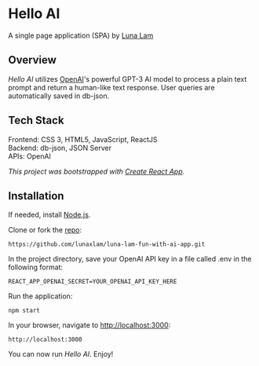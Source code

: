 # **Hello AI**
A single page application (SPA) by [Luna Lam](https://github.com/lunaxlam)

## **Overview**
*Hello AI* utilizes [OpenAI](https://openai.com/api/)'s powerful GPT-3 AI model to process a plain text prompt and return a human-like text response. User queries are automatically saved in db-json.

## **Tech Stack**
Frontend: CSS 3, HTML5, JavaScript, ReactJS <br />
Backend: db-json, JSON Server<br />
APIs: OpenAI

*This project was bootstrapped with [Create React App](https://github.com/facebook/create-react-app).*

## **Installation**
If needed, install [Node.js](https://nodejs.org/en/). 

Clone or fork the [repo](https://github.com/lunaxlam/luna-lam-fun-with-ai-app.git):
```
https://github.com/lunaxlam/luna-lam-fun-with-ai-app.git
```

In the project directory, save your OpenAI API key in a file called .env in the following format:
```
REACT_APP_OPENAI_SECRET=YOUR_OPENAI_API_KEY_HERE
```

Run the application:
```
npm start
```

In your browser, navigate to [http://localhost:3000](http://localhost:3000):
```
http://localhost:3000
```
You can now run *Hello AI*. Enjoy!
